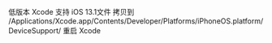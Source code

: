 低版本 Xcode 支持 iOS 13.1文件
拷贝到 /Applications/Xcode.app/Contents/Developer/Platforms/iPhoneOS.platform/DeviceSupport/
重启 Xcode
